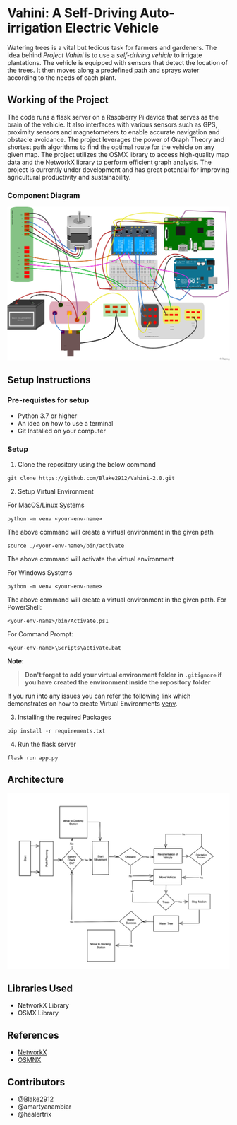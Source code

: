 # Vahini: A Self-Driving Auto-irrigation Electric Vehicle

Watering trees is a vital but tedious task for farmers and gardeners. The idea behind _Project Vahini_ is to use a _self-driving vehicle_ to irrigate plantations. The vehicle is equipped with sensors that detect the location of the trees. It then moves along a predefined path and sprays water according to the needs of each plant.

## Working of the Project

The code runs a flask server on a Raspberry Pi device that serves as the brain of the vehicle.
It also interfaces with various sensors such as GPS, proximity sensors and magnetometers to enable accurate navigation and obstacle avoidance.
The project leverages the power of Graph Theory and shortest path algorithms to find the optimal route for the vehicle on any given map. The project utilizes the OSMX library to access high-quality map data and the NetworkX library to perform efficient graph analysis.
The project is currently under development and has great potential for improving agricultural productivity and sustainability.

### Component Diagram

<img src="./doc-assets/Vahini_Components.png"></img>

## Setup Instructions

### Pre-requistes for setup

- Python 3.7 or higher
- An idea on how to use a terminal
- Git Installed on your computer

### Setup

1. Clone the repository using the below command

```
git clone https://github.com/Blake2912/Vahini-2.0.git
```

2. Setup Virtual Environment

For MacOS/Linux Systems

```
python -m venv <your-env-name>
```

The above command will create a virtual environment in the given path

```
source ./<your-env-name>/bin/activate
```

The above command will activate the virtual environment

For Windows Systems

```
python -m venv <your-env-name>
```

The above command will create a virtual environment in the given path.
For PowerShell:

```
<your-env-name>/bin/Activate.ps1
```

For Command Prompt:

```
<your-env-name>\Scripts\activate.bat
```

<Strong>
Note:

> Don't forget to add your virtual environment folder in `.gitignore` if you have created the environment inside the repository folder

</Strong>
If you run into any issues you can refer the following link which demonstrates on how to create Virtual Environments <a href="https://docs.python.org/3/library/venv.html">venv</a>.

3. Installing the required Packages

```
pip install -r requirements.txt
```

4. Run the flask server

```
flask run app.py
```

## Architecture

<img src="./doc-assets/Architecture.jpeg"></img>

## Libraries Used

- NetworkX Library
- OSMX Library

## References

- <a href="https://networkx.org">NetworkX</a>
- <a href="https://osmnx.readthedocs.io/en/stable/">OSMNX</a>

## Contributors

- @Blake2912
- @amartyanambiar
- @healertrix
